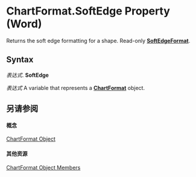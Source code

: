 
# ChartFormat.SoftEdge Property (Word)

Returns the soft edge formatting for a shape. Read-only  **[SoftEdgeFormat](d8ebe0ee-7520-da40-fbee-10d142ef8023.md)**.


## Syntax

 _表达式_. **SoftEdge**

 _表达式_ A variable that represents a **[ChartFormat](5f6546e8-c2fd-eec5-27a9-f2fd2c058f16.md)** object.


## 另请参阅


#### 概念


[ChartFormat Object](5f6546e8-c2fd-eec5-27a9-f2fd2c058f16.md)
#### 其他资源


[ChartFormat Object Members](http://msdn.microsoft.com/library/47e39231-58c1-3c6b-e901-17242023ed9a%28Office.15%29.aspx)